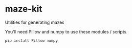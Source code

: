 # maze-kit
Utilities for generating mazes

You'll need Pillow and numpy to use these modules / scripts.

`pip install Pillow numpy`
